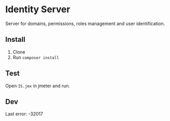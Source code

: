 Identity Server
===============

Server for domains, permissions, roles management and user identification.

Install
-------
1. Clone
2. Run ```composer install```

Test
----
Open ```IS.jmx``` in jmeter and run.

Dev
---
Last error: -32017